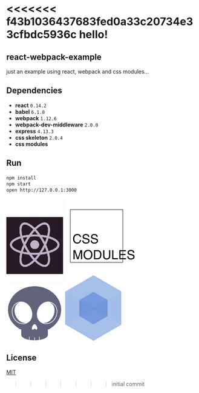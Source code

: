 <<<<<<< f43b1036437683fed0a33c20734e33cfbdc5936c
hello!
=======
## react-webpack-example

just an example using react, webpack and css modules...

## Dependencies

* **react** `0.14.2`
* **babel** `6.1.0`
* **webpack** `1.12.6`
* **webpack-dev-middleware** `2.0.0`
* **express** `4.13.3`
* **css skeleton** `2.0.4`
* **css modules**

## Run

```
npm install
npm start
open http://127.0.0.1:3000
```

![](images/react.png)
![](images/cssmodules.png)
![](images/skeleton.png)
![](images/webpack.png)

## License

[MIT](http://isekivacenz.mit-license.org/)
>>>>>>> initial commit
